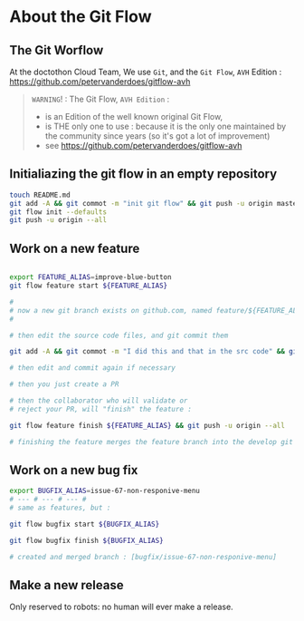 # About the Git Flow

## The Git Worflow

At the doctothon Cloud Team, We use `Git`, and the `Git Flow`, `AVH` Edition : https://github.com/petervanderdoes/gitflow-avh

> `WARNING`! : The Git Flow, `AVH Edition` :
> * is an Edition of the well known original Git Flow,
> * is THE only one to use : because it is the only one maintained by the community since years (so it's got a lot of improvement)
> * see https://github.com/petervanderdoes/gitflow-avh


## Initialiazing  the git flow in an empty repository

```bash
touch README.md
git add -A && git commot -m "init git flow" && git push -u origin master
git flow init --defaults
git push -u origin --all

```

## Work on a new feature

```bash

export FEATURE_ALIAS=improve-blue-button
git flow feature start ${FEATURE_ALIAS}

#
# now a new git branch exists on github.com, named feature/${FEATURE_ALIAS}
#

# then edit the source code files, and git commit them

git add -A && git commot -m "I did this and that in the src code" && git push -u origin HEAD

# then edit and commit again if necessary

# then you just create a PR

# then the collaborator who will validate or
# reject your PR, will "finish" the feature :

git flow feature finish ${FEATURE_ALIAS} && git push -u origin --all

# finishing the feature merges the feature branch into the develop git branch


```


## Work on a new bug fix



```bash
export BUGFIX_ALIAS=issue-67-non-responive-menu
# --- # --- # --- #
# same as features, but :

git flow bugfix start ${BUGFIX_ALIAS}

git flow bugfix finish ${BUGFIX_ALIAS}

# created and merged branch : [bugfix/issue-67-non-responive-menu]
```


## Make a new release

Only reserved to robots: no human will ever make a release.
